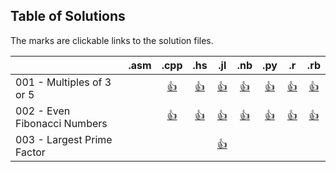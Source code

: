 ## Table of Solutions

The marks are clickable links to the solution files.

|                              | .asm |         .cpp          |           .hs            |          .jl           |             .nb              |           .py           |        .r         |          .rb          |
|------------------------------|:----:|:---------------------:|:------------------------:|:----------------------:|:----------------------------:|:-----------------------:|:-----------------:|:---------------------:|
| 001 - Multiples of 3 or 5    |      | [:+1:](./C++/001.cpp) | [:+1:](./Haskell/001.hs) | [:+1:](./Julia/001.jl) | [:+1:](./Mathematica/001.nb) | [:+1:](./Python/001.py) | [:+1:](./R/001.r) | [:+1:](./Ruby/001.rb) |
| 002 - Even Fibonacci Numbers |      | [:+1:](./C++/002.cpp) | [:+1:](./Haskell/002.hs) | [:+1:](./Julia/002.jl) | [:+1:](./Mathematica/002.nb) | [:+1:](./Python/002.py) | [:+1:](./R/002.r) | [:+1:](./Ruby/002.rb) |
| 003 - Largest Prime Factor   |      |                       |                          | [:+1:](./Julia/003.jl) |                              |                         |                   |                       |
